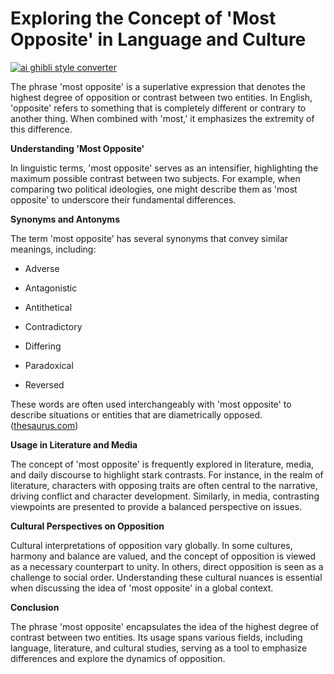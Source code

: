 # Exploring the Concept of 'Most Opposite' in Language and Culture

[![ai ghibli style converter](https://i.imgur.com/dwt8Y5G.gif)](https://witbeam.net/slzx)

The phrase 'most opposite' is a superlative expression that denotes the highest degree of opposition or contrast between two entities. In English, 'opposite' refers to something that is completely different or contrary to another thing. When combined with 'most,' it emphasizes the extremity of this difference.

**Understanding 'Most Opposite'**

In linguistic terms, 'most opposite' serves as an intensifier, highlighting the maximum possible contrast between two subjects. For example, when comparing two political ideologies, one might describe them as 'most opposite' to underscore their fundamental differences.

**Synonyms and Antonyms**

The term 'most opposite' has several synonyms that convey similar meanings, including:

- Adverse

- Antagonistic

- Antithetical

- Contradictory

- Differing

- Paradoxical

- Reversed

These words are often used interchangeably with 'most opposite' to describe situations or entities that are diametrically opposed. ([thesaurus.com](https://www.thesaurus.com/browse/most-opposite?utm_source=openai))

**Usage in Literature and Media**

The concept of 'most opposite' is frequently explored in literature, media, and daily discourse to highlight stark contrasts. For instance, in the realm of literature, characters with opposing traits are often central to the narrative, driving conflict and character development. Similarly, in media, contrasting viewpoints are presented to provide a balanced perspective on issues.

**Cultural Perspectives on Opposition**

Cultural interpretations of opposition vary globally. In some cultures, harmony and balance are valued, and the concept of opposition is viewed as a necessary counterpart to unity. In others, direct opposition is seen as a challenge to social order. Understanding these cultural nuances is essential when discussing the idea of 'most opposite' in a global context.

**Conclusion**

The phrase 'most opposite' encapsulates the idea of the highest degree of contrast between two entities. Its usage spans various fields, including language, literature, and cultural studies, serving as a tool to emphasize differences and explore the dynamics of opposition.